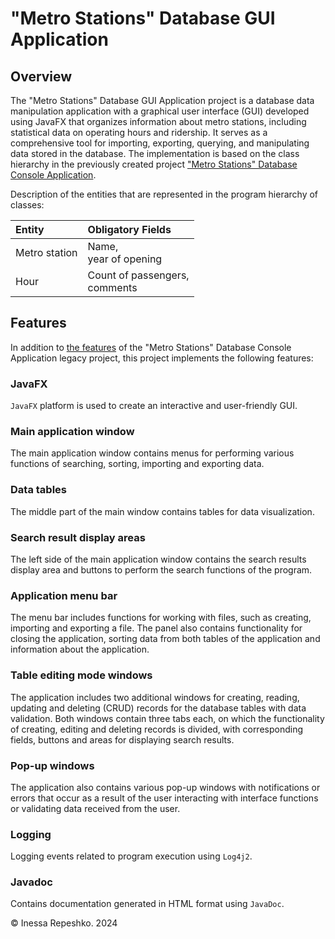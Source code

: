 # <a id="metro-station-database-gui-application"></a> "Metro Stations" Database GUI Application

## Overview

The "Metro Stations" Database GUI Application project is a database data manipulation application with a graphical user interface (GUI)
developed using JavaFX that organizes information about metro stations,
including statistical data on operating hours and ridership.
It serves as a comprehensive tool for importing, exporting, querying, and manipulating data stored in the database.
The implementation is based on the class hierarchy in the previously created project
["Metro Stations" Database Console Application](https://github.com/InessaRepeshko/java-application-metro-stations/tree/main/applications/src/main/java/applications/database_console_application/README.md#metro-station-database-console-application).

Description of the entities that are represented in the program hierarchy of classes:

| Entity        | Obligatory Fields                  |
|:--------------|:-----------------------------------|
| Metro station | Name, <br/>year of opening         |
| Hour          | Count of passengers, <br/>comments |


## <a id="metro-station-database-gui-application-features"></a> Features

In addition to [the features](https://github.com/InessaRepeshko/java-application-metro-stations/tree/main/applications/src/main/java/applications/database_console_application/README.md#metro-station-database-console-application-features)
of the "Metro Stations" Database Console Application legacy project, this project implements the following features:

### JavaFX
```JavaFX``` platform is used to create an interactive and user-friendly GUI.

### Main application window
The main application window сontains menus for performing various functions of searching, sorting, 
importing and exporting data.

### Data tables
The middle part of the main window contains tables for data visualization.

### Search result display areas 
The left side of the main application window contains the search results display area 
and buttons to perform the search functions of the program.

### Application menu bar
The menu bar includes functions for working with files, such as creating, importing and exporting a file. 
The panel also contains functionality for closing the application, 
sorting data from both tables of the application and information about the application.

### Table editing mode windows
The application includes two additional windows for creating, reading, updating and deleting (CRUD) records
for the database tables with data validation.
Both windows contain three tabs each, on which the functionality of creating, editing and deleting records is divided, 
with corresponding fields, buttons and areas for displaying search results.

### Pop-up windows
The application also contains various pop-up windows with notifications or errors 
that occur as a result of the user interacting with interface functions or validating data received from the user.

### Logging
Logging events related to program execution using ```Log4j2```.

### Javadoc
Contains documentation generated in HTML format using ```JavaDoc```.

© Inessa Repeshko. 2024
